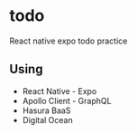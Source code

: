 # todo
React native expo todo practice

## Using 
+ React Native - Expo
+ Apollo Client - GraphQL
+ Hasura BaaS
+ Digital Ocean
